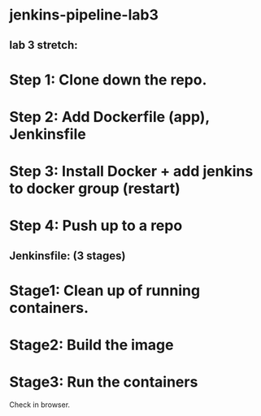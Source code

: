# jenkins-pipeline-lab3

## lab 3 stretch:
# Step 1: Clone down the repo.
# Step 2: Add Dockerfile (app), Jenkinsfile
# Step 3: Install Docker + add jenkins to docker group (restart)
# Step 4: Push up to a repo

## Jenkinsfile: (3 stages)
# Stage1: Clean up of running containers.
# Stage2: Build the image
# Stage3: Run the containers

Check in browser. 
